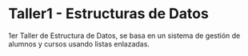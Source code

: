# Taller1 - Estructuras de Datos
1er Taller de Estructura de Datos, se basa en un sistema de gestión de alumnos y cursos usando listas enlazadas.
